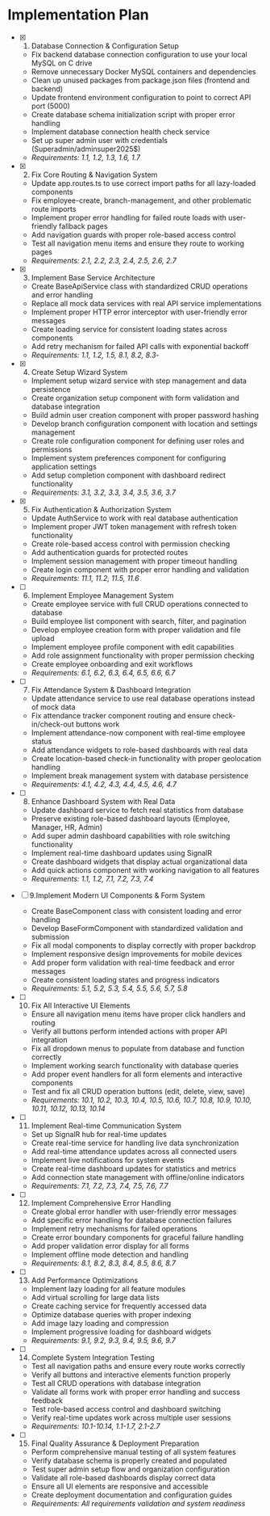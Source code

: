 # Implementation Plan

- [x] 1. Database Connection & Configuration Setup

  - Fix backend database connection configuration to use your local MySQL on C drive
  - Remove unnecessary Docker MySQL containers and dependencies
  - Clean up unused packages from package.json files (frontend and backend)
  - Update frontend environment configuration to point to correct API port (5000)
  - Create database schema initialization script with proper error handling
  - Implement database connection health check service
  - Set up super admin user with credentials (Superadmin/adminsuper2025$)
  - _Requirements: 1.1, 1.2, 1.3, 1.6, 1.7_

- [x] 2. Fix Core Routing & Navigation System



  - Update app.routes.ts to use correct import paths for all lazy-loaded components
  - Fix employee-create, branch-management, and other problematic route imports
  - Implement proper error handling for failed route loads with user-friendly fallback pages
  - Add navigation guards with proper role-based access control
  - Test all navigation menu items and ensure they route to working pages
  - _Requirements: 2.1, 2.2, 2.3, 2.4, 2.5, 2.6, 2.7_

- [x] 3. Implement Base Service Architecture

  - Create BaseApiService class with standardized CRUD operations and error handling
  - Replace all mock data services with real API service implementations
  - Implement proper HTTP error interceptor with user-friendly error messages
  - Create loading service for consistent loading states across components
  - Add retry mechanism for failed API calls with exponential backoff
  - _Requirements: 1.1, 1.2, 1.5, 8.1, 8.2, 8.3_-
  
- [x] 4. Create Setup Wizard System

  - Implement setup wizard service with step management and data persistence
  - Create organization setup component with form validation and database integration
  - Build admin user creation component with proper password hashing
  - Develop branch configuration component with location and settings management
  - Create role configuration component for defining user roles and permissions
  - Implement system preferences component for configuring application settings
  - Add setup completion component with dashboard redirect functionality
  - _Requirements: 3.1, 3.2, 3.3, 3.4, 3.5, 3.6, 3.7_

- [x] 5. Fix Authentication & Authorization System



  - Update AuthService to work with real database authentication
  - Implement proper JWT token management with refresh token functionality
  - Create role-based access control with permission checking
  - Add authentication guards for protected routes
  - Implement session management with proper timeout handling
  - Create login component with proper error handling and validation
  - _Requirements: 11.1, 11.2, 11.5, 11.6_

- [ ] 6. Implement Employee Management System
  - Create employee service with full CRUD operations connected to database
  - Build employee list component with search, filter, and pagination
  - Develop employee creation form with proper validation and file upload
  - Implement employee profile component with edit capabilities
  - Add role assignment functionality with proper permission checking
  - Create employee onboarding and exit workflows
  - _Requirements: 6.1, 6.2, 6.3, 6.4, 6.5, 6.6, 6.7_

- [ ] 7. Fix Attendance System & Dashboard Integration
  - Update attendance service to use real database operations instead of mock data
  - Fix attendance tracker component routing and ensure check-in/check-out buttons work
  - Implement attendance-now component with real-time employee status
  - Add attendance widgets to role-based dashboards with real data
  - Create location-based check-in functionality with proper geolocation handling
  - Implement break management system with database persistence
  - _Requirements: 4.1, 4.2, 4.3, 4.4, 4.5, 4.6, 4.7_

- [ ] 8. Enhance Dashboard System with Real Data
  - Update dashboard service to fetch real statistics from database
  - Preserve existing role-based dashboard layouts (Employee, Manager, HR, Admin)
  - Add super admin dashboard capabilities with role switching functionality
  - Implement real-time dashboard updates using SignalR
  - Create dashboard widgets that display actual organizational data
  - Add quick actions component with working navigation to all features
  - _Requirements: 1.1, 1.2, 7.1, 7.2, 7.3, 7.4_
  
- [ ] 9.Implement Modern UI Components & Form System
  - Create BaseComponent class with consistent loading and error handling
  - Develop BaseFormComponent with standardized validation and submission
  - Fix all modal components to display correctly with proper backdrop
  - Implement responsive design improvements for mobile devices
  - Add proper form validation with real-time feedback and error messages
  - Create consistent loading states and progress indicators
  - _Requirements: 5.1, 5.2, 5.3, 5.4, 5.5, 5.6, 5.7, 5.8_

- [ ] 10. Fix All Interactive UI Elements
  - Ensure all navigation menu items have proper click handlers and routing
  - Verify all buttons perform intended actions with proper API integration
  - Fix all dropdown menus to populate from database and function correctly
  - Implement working search functionality with database queries
  - Add proper event handlers for all form elements and interactive components
  - Test and fix all CRUD operation buttons (edit, delete, view, save)
  - _Requirements: 10.1, 10.2, 10.3, 10.4, 10.5, 10.6, 10.7, 10.8, 10.9, 10.10, 10.11, 10.12, 10.13, 10.14_

- [ ] 11. Implement Real-time Communication System
  - Set up SignalR hub for real-time updates
  - Create real-time service for handling live data synchronization
  - Add real-time attendance updates across all connected users
  - Implement live notifications for system events
  - Create real-time dashboard updates for statistics and metrics
  - Add connection state management with offline/online indicators
  - _Requirements: 7.1, 7.2, 7.3, 7.4, 7.5, 7.6, 7.7_

- [ ] 12. Implement Comprehensive Error Handling
  - Create global error handler with user-friendly error messages
  - Add specific error handling for database connection failures
  - Implement retry mechanisms for failed operations
  - Create error boundary components for graceful failure handling
  - Add proper validation error display for all forms
  - Implement offline mode detection and handling
  - _Requirements: 8.1, 8.2, 8.3, 8.4, 8.5, 8.6, 8.7_

- [ ] 13. Add Performance Optimizations
  - Implement lazy loading for all feature modules
  - Add virtual scrolling for large data lists
  - Create caching service for frequently accessed data
  - Optimize database queries with proper indexing
  - Add image lazy loading and compression
  - Implement progressive loading for dashboard widgets
  - _Requirements: 9.1, 9.2, 9.3, 9.4, 9.5, 9.6, 9.7_

- [ ] 14. Complete System Integration Testing
  - Test all navigation paths and ensure every route works correctly
  - Verify all buttons and interactive elements function properly
  - Test all CRUD operations with database integration
  - Validate all forms work with proper error handling and success feedback
  - Test role-based access control and dashboard switching
  - Verify real-time updates work across multiple user sessions
  - _Requirements: 10.1-10.14, 1.1-1.7, 2.1-2.7_

- [ ] 15. Final Quality Assurance & Deployment Preparation
  - Perform comprehensive manual testing of all system features
  - Verify database schema is properly created and populated
  - Test super admin setup flow and organization configuration
  - Validate all role-based dashboards display correct data
  - Ensure all UI elements are responsive and accessible
  - Create deployment documentation and configuration guides
  - _Requirements: All requirements validation and system readiness_